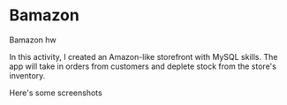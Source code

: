 # Bamazon
Bamazon hw

In this activity, I created an Amazon-like storefront with MySQL skills. The app will take in orders from customers and deplete stock from the store's inventory.

Here's some screenshots 
